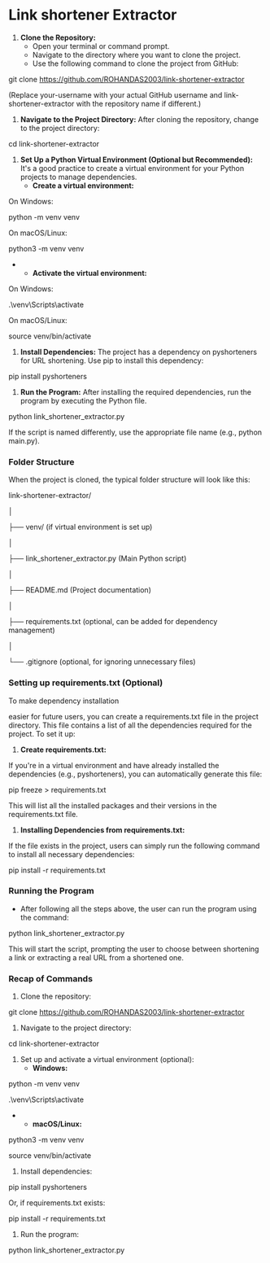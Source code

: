 # Link shortener Extractor

1. **Clone the Repository:**
    - Open your terminal or command prompt.
    - Navigate to the directory where you want to clone the project.
    - Use the following command to clone the project from GitHub:

git clone <https://github.com/ROHANDAS2003/link-shortener-extractor>

(Replace your-username with your actual GitHub username and link-shortener-extractor with the repository name if different.)

1. **Navigate to the Project Directory:** After cloning the repository, change to the project directory:

cd link-shortener-extractor

1. **Set Up a Python Virtual Environment (Optional but Recommended):** It's a good practice to create a virtual environment for your Python projects to manage dependencies.
    - **Create a virtual environment:**

On Windows:

python -m venv venv

On macOS/Linux:

python3 -m venv venv

- - **Activate the virtual environment:**

On Windows:

.\\venv\\Scripts\\activate

On macOS/Linux:

source venv/bin/activate

1. **Install Dependencies:** The project has a dependency on pyshorteners for URL shortening. Use pip to install this dependency:

pip install pyshorteners

1. **Run the Program:** After installing the required dependencies, run the program by executing the Python file.

python link_shortener_extractor.py

If the script is named differently, use the appropriate file name (e.g., python main.py).

### Folder Structure

When the project is cloned, the typical folder structure will look like this:

link-shortener-extractor/

│

├── venv/ (if virtual environment is set up)

│

├── link_shortener_extractor.py (Main Python script)

│

├── README.md (Project documentation)

│

├── requirements.txt (optional, can be added for dependency management)

│

└── .gitignore (optional, for ignoring unnecessary files)

### Setting up requirements.txt (Optional)

To make dependency installation

easier for future users, you can create a requirements.txt file in the project directory. This file contains a list of all the dependencies required for the project. To set it up:

1. **Create requirements.txt:**

If you're in a virtual environment and have already installed the dependencies (e.g., pyshorteners), you can automatically generate this file:

pip freeze > requirements.txt

This will list all the installed packages and their versions in the requirements.txt file.

1. **Installing Dependencies from requirements.txt:**

If the file exists in the project, users can simply run the following command to install all necessary dependencies:

pip install -r requirements.txt

### Running the Program

- After following all the steps above, the user can run the program using the command:

python link_shortener_extractor.py

This will start the script, prompting the user to choose between shortening a link or extracting a real URL from a shortened one.

### Recap of Commands

1. Clone the repository:

git clone <https://github.com/ROHANDAS2003/link-shortener-extractor>

1. Navigate to the project directory:

cd link-shortener-extractor

1. Set up and activate a virtual environment (optional):
    - **Windows:**

python -m venv venv

.\\venv\\Scripts\\activate

- - **macOS/Linux:**

python3 -m venv venv

source venv/bin/activate

1. Install dependencies:

pip install pyshorteners

Or, if requirements.txt exists:

pip install -r requirements.txt

1. Run the program:

python link_shortener_extractor.py